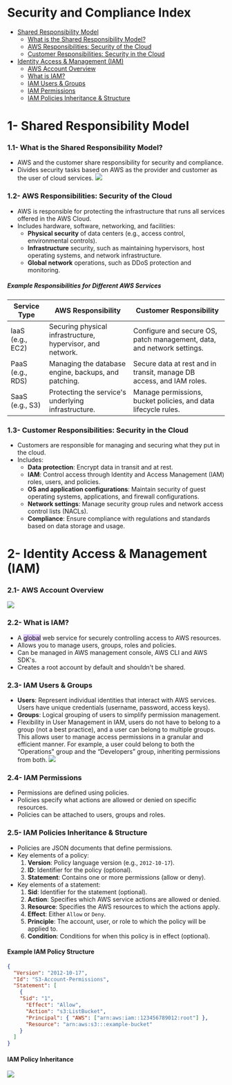 # Security and Compliance Index 
- [Shared Responsibility Model](#1--shared-responsibility-model) 
	- [What is the Shared Responsibility Model?](#11--what-is-the-shared-responsibility-model) 
	- [AWS Responsibilities: Security of the Cloud](#12--aws-responsibilities-security-of-the-cloud) 
	- [Customer Responsibilities: Security in the Cloud](#13--customer-responsibilities-security-in-the-cloud)
- [Identity Access & Management (IAM)](#2--identity-access--management-iam)
	- [AWS Account Overview](#21--aws-account-overview)
	- [What is IAM?](#22--what-is-iam)
	- [IAM Users & Groups](#23--iam-users--groups)
	- [IAM Permissions](#24--iam-permissions)
	- [IAM Policies Inheritance & Structure](#25--iam-policies-inheritance--structure)
# 1- Shared Responsibility Model
### 1.1- What is the Shared Responsibility Model?
- AWS and the customer share responsibility for security and compliance.
- Divides security tasks based on AWS as the provider and customer as the user of cloud services.
  ![](https://i.imgur.com/ZQU9ZoZ.png)
### 1.2- AWS Responsibilities: Security of the Cloud
- AWS is responsible for protecting the infrastructure that runs all services offered in the AWS Cloud.
- Includes hardware, software, networking, and facilities:
    - **Physical security** of data centers (e.g., access control, environmental controls).
    - **Infrastructure** security, such as maintaining hypervisors, host operating systems, and network infrastructure.
    - **Global network** operations, such as DDoS protection and monitoring.
##### Example Responsibilities for Different AWS Services

| Service Type     | AWS Responsibility                                         | Customer Responsibility                                                |
| ---------------- | ---------------------------------------------------------- | ---------------------------------------------------------------------- |
| IaaS (e.g., EC2) | Securing physical infrastructure, hypervisor, and network. | Configure and secure OS, patch management, data, and network settings. |
| PaaS (e.g., RDS) | Managing the database engine, backups, and patching.       | Secure data at rest and in transit, manage DB access, and IAM roles.   |
| SaaS (e.g., S3)  | Protecting the service's underlying infrastructure.        | Manage permissions, bucket policies, and data lifecycle rules.         |
### 1.3- Customer Responsibilities: Security in the Cloud
- Customers are responsible for managing and securing what they put in the cloud.
- Includes:
    - **Data protection**: Encrypt data in transit and at rest.
    - **IAM**: Control access through Identity and Access Management (IAM) roles, users, and policies.
    - **OS and application configurations**: Maintain security of guest operating systems, applications, and firewall configurations.
    - **Network settings**: Manage security group rules and network access control lists (NACLs).
    - **Compliance**: Ensure compliance with regulations and standards based on data storage and usage.
# 2- Identity Access & Management (IAM)
### 2.1- AWS Account Overview 
![](https://i.imgur.com/9fPwt5W.png)
### 2.2- What is IAM?
- A <mark style="background: #D2B3FFA6;">global</mark> web service for securely controlling access to AWS resources.
- Allows you to manage users, groups, roles and policies.
- Can be managed in AWS management console, AWS CLI and AWS SDK's.
- Creates a root account by default and shouldn't be shared. 
### 2.3- IAM Users & Groups
- **Users**: Represent individual identities that interact with AWS services. Users have unique credentials (username, password, access keys).
- **Groups**: Logical grouping of users to simplify permission management. 
- Flexibility in User Management in IAM, users do not have to belong to a group (not a best practice), and a user can belong to multiple groups. This allows user to manage access permissions in a granular and efficient manner. For example, a user could belong to both the “Operations" group and the “Developers” group, inheriting permissions from both.
![](https://i.imgur.com/Njrat83.png)

### 2.4- IAM Permissions
- Permissions are defined using policies.
- Policies specify what actions are allowed or denied on specific resources.
- Policies can be attached to users, groups and roles.
### 2.5- IAM Policies Inheritance & Structure
- Policies are JSON documents that define permissions.
- Key elements of a policy:
    1. **Version**: Policy language version (e.g., `2012-10-17`).
    2. **ID**: Identifier for the policy (optional).
    3. **Statement**: Contains one or more permissions (allow or deny).
- Key elements of a statement:
    1. **Sid**: Identifier for the statement (optional).
    2. **Action**: Specifies which AWS service actions are allowed or denied.
    3. **Resource**: Specifies the AWS resources to which the actions apply.
    4. **Effect**: Either `Allow` or `Deny`.
    5. **Principle**: The account, user, or role to which the policy will be applied to.
    6. **Condition**: Conditions for when this policy is in effect (optional).
#### Example IAM Policy Structure 

```json
{
  "Version": "2012-10-17",
  "Id": "S3-Account-Permissions",
  "Statement": [
    {
   	"Sid": "1",
      "Effect": "Allow",
      "Action": "s3:ListBucket",
      "Principal": { "AWS": ["arn:aws:iam::123456789012:root"] },
      "Resource": "arn:aws:s3:::example-bucket"
    }
  ]
}
```
#### IAM Policy Inheritance 
![](https://i.imgur.com/MSfQFxn.png)
